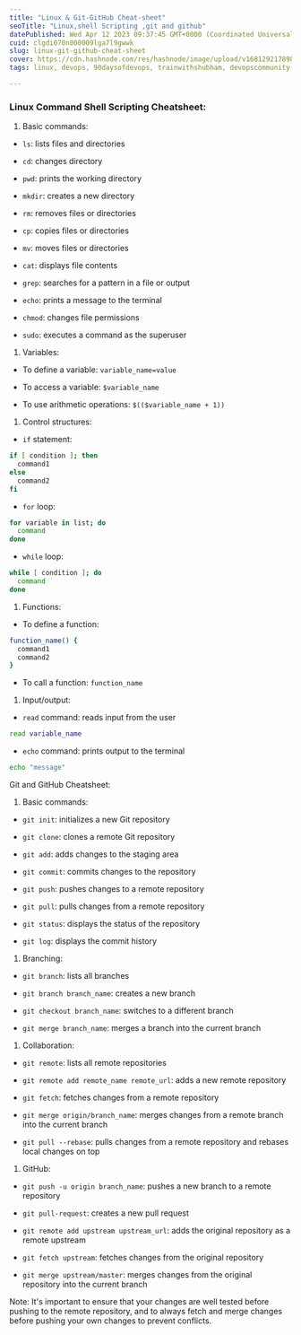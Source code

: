 ```yaml
---
title: "Linux & Git-GitHub Cheat-sheet"
seoTitle: "Linux,shell Scripting ,git and github"
datePublished: Wed Apr 12 2023 09:37:45 GMT+0000 (Coordinated Universal Time)
cuid: clgdi070n000009lga7l9gwwk
slug: linux-git-github-cheat-sheet
cover: https://cdn.hashnode.com/res/hashnode/image/upload/v1681292178988/956a925a-1cf8-47ac-9758-4ec4e67e8834.jpeg
tags: linux, devops, 90daysofdevops, trainwithshubham, devopscommunity-90daysofdevops-devops-automation-scaling-infrastructure-cicd-softwaredevelopment-itoperations-agile-collaboration-communication-continuousintegration-continuousdelivery-efficiency-streamlining-quality-testing-deployment-versioning-infrastructureascode-business-competition-jobsatisfaction-employeeretention-customersatisfaction

---
```


### Linux Command Shell Scripting Cheatsheet:

1. Basic commands:
    

* `ls`: lists files and directories
    
* `cd`: changes directory
    
* `pwd`: prints the working directory
    
* `mkdir`: creates a new directory
    
* `rm`: removes files or directories
    
* `cp`: copies files or directories
    
* `mv`: moves files or directories
    
* `cat`: displays file contents
    
* `grep`: searches for a pattern in a file or output
    
* `echo`: prints a message to the terminal
    
* `chmod`: changes file permissions
    
* `sudo`: executes a command as the superuser
    

1. Variables:
    

* To define a variable: `variable_name=value`
    
* To access a variable: `$variable_name`
    
* To use arithmetic operations: `$(($variable_name + 1))`
    

1. Control structures:
    

* `if` statement:
    

```bash
if [ condition ]; then
  command1
else
  command2
fi
```

* `for` loop:
    

```bash
for variable in list; do
  command
done
```

* `while` loop:
    

```bash
while [ condition ]; do
  command
done
```

1. Functions:
    

* To define a function:
    

```bash
function_name() {
  command1
  command2
}
```

* To call a function: `function_name`
    

1. Input/output:
    

* `read` command: reads input from the user
    

```bash
read variable_name
```

* `echo` command: prints output to the terminal
    

```bash
echo "message"
```

Git and GitHub Cheatsheet:

1. Basic commands:
    

* `git init`: initializes a new Git repository
    
* `git clone`: clones a remote Git repository
    
* `git add`: adds changes to the staging area
    
* `git commit`: commits changes to the repository
    
* `git push`: pushes changes to a remote repository
    
* `git pull`: pulls changes from a remote repository
    
* `git status`: displays the status of the repository
    
* `git log`: displays the commit history
    

1. Branching:
    

* `git branch`: lists all branches
    
* `git branch branch_name`: creates a new branch
    
* `git checkout branch_name`: switches to a different branch
    
* `git merge branch_name`: merges a branch into the current branch
    

1. Collaboration:
    

* `git remote`: lists all remote repositories
    
* `git remote add remote_name remote_url`: adds a new remote repository
    
* `git fetch`: fetches changes from a remote repository
    
* `git merge origin/branch_name`: merges changes from a remote branch into the current branch
    
* `git pull --rebase`: pulls changes from a remote repository and rebases local changes on top
    

1. GitHub:
    

* `git push -u origin branch_name`: pushes a new branch to a remote repository
    
* `git pull-request`: creates a new pull request
    
* `git remote add upstream upstream_url`: adds the original repository as a remote upstream
    
* `git fetch upstream`: fetches changes from the original repository
    
* `git merge upstream/master`: merges changes from the original repository into the current branch
    

Note: It's important to ensure that your changes are well tested before pushing to the remote repository, and to always fetch and merge changes before pushing your own changes to prevent conflicts.